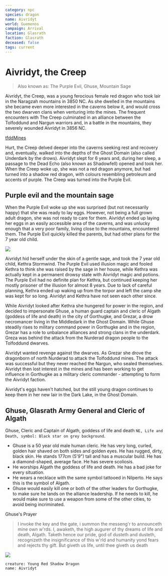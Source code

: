 ```yaml
---
category: npc
species: dragon
name: Aivridyt
world: Guemenos
campaign: Arrival
location: Glasrath
faction: Glasrath
deceased: false
tags: current
---
```


# Aivridyt, the Creep
> Also known as: The Purple Evil, Ghuse, Mountain Sage

Aivridyt, the Creep, was a young ferocious female red dragon who took lair in the Naragzah mountains in 3850 NC. As she dwelled in the mountains she became even more interested in the caverns below it, and would cross the two dwarven clans when venturing into the mines. The frequent encounters with The Creep culminated in an alliance between the Tolfoddund and Nargun warriors and, in a battle in the mountains, they severely wounded Aivridyt in 3856 NC.

[tfddMines](../locations/tfddMines.md)

Hurt, the Creep delved deeper into the caverns seeking rest and recovery and, eventually, walked into the depths of the Ghost Domain (also called Underdark by the drows). Aivridyt slept for 6 years and, during her sleep, a passage to the Dead Echo (also known as Shadowfell) opened and took her. When the Creep woke up, she was not a red dragon anymore, but had turned into a shadow red dragon, with colours resembling petroleum and accents of purple. The Creep was turned into the Purple Evil.

## Purple evil and the mountain sage

When the Purple Evil woke up she was surprised (but not necessarily happy) that she was ready to lay eggs. However, not being a full grown adult dragon, she was not ready to care for them. Aivridyt ended up laying her eggs in an easily accessible area of the caverns, and was unlucky enough that a very poor family, living close to the mountains, encountered them. The Purple Evil quickly killed the parents, but had other plans for the 7 year old child.

![](https://i.imgur.com/fOycPBy.png)

Aivridyt hid herself under the skin of a gentle sage, and took the 7 year old child, Kethra Stormwind. The Purple Evil used illusion magic and fooled Kethra to think she was raised by the sage in her house, while Kethra was actually kept in a permanent drowsy state with Aivridyt magic and potions. The Purple Evil had no definite plan for Kethra, but continued keeping her mostly prisoner of the illusion for almost 8 years. Due to lack of careful planning, Kethra ended up waking up from the torpor and left the camp she was kept for so long. Aivridyt and Kethra have not seen each other since.

While Aivridyt looked after Kethra she hungered for power in the region, and decided to impersonate Ghuse, a human guard captain and cleric of Algath (goddess of life and death) in the city of Gorthugke, and Grezar, a drow necromancer living in the Middledark in the Ghost Domain. While Ghuse steadily rises to military command power in Gorthugke and in the region, Grezar has a role to unbalance alliances and strong clans in the underdark. Greza was behind the attack from the Nurderad dragon people to the Tolfoddund dwarves.

Aivridyt wanted revenge against the dwarves. As Grezar she drove the dragonborn of north Nurderad to attack the Tolfoddund mines. The attack was successful but they never reached the Nargun, who sealed themselves. Aivridyt then lost interest in the mines and has been working to get influence in Gorthugke as a military cleric commander - attempting to form the Aivridyt faction.

Aivridyt's eggs haven't hatched, but the still young dragon continues to keep them in her new lair in the Dark Lake, in the Ghost Domain.

## Ghuse, Glasrath Army General and Cleric of Algath

Ghuse, Cleric and Captain of Algath, goddess of life and death `NE, Life and Death, symbol: Black star on grey background`.

- Ghuse is a 50 year old male human cleric. He has very long, curled, golden hair shaved on both sides and golden eyes. He has rugged, dirty, black skin. He stands 177cm (5'9") tall and has a muscular build. He has a diamond-shaped, average face. He has severe scoliosis.
- He worships Algath the goddess of life and death. He has a bad joke for every situation.
- He wears a necklace with the same symbol tattooed in Nilperto. He says this is the symbol of Algath. 
- Ghuse would easily kill one or both of the other leaders for Gorthugke, to make sure he lands on the alliance leadership. If he needs to kill, he would make sure to use a weapon from some of the other cities, to avoid being incriminated.

Ghuse's Prayer
> I invoke the key and the gate, i summon the messeng'r to announceth mine own w'rds. I, awaketh, the high augurer of thy dreams of life and death, Algath. Taketh hence our pride, god of dusteth and dusteth, recognizeth the insignificance of this w'rld and humanity yond fears and rejects thy gift. But giveth us life, until thee giveth us death

![](https://i.imgur.com/BerDgmv.png)


```statblock
creature: Young Red Shadow Dragon
name: Aivridyt
```
